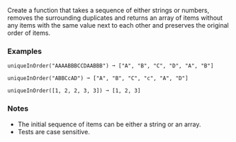 Create a function that takes a sequence of either strings or numbers, removes the surrounding duplicates and returns an array of items without any items with the same value next to each other and preserves the original order of items.


### Examples ###
    uniqueInOrder("AAAABBBCCDAABBB") ➞ ["A", "B", "C", "D", "A", "B"]

    uniqueInOrder("ABBCcAD") ➞ ["A", "B", "C", "c", "A", "D"]

    uniqueInOrder([1, 2, 2, 3, 3]) ➞ [1, 2, 3]


### Notes ###
*   The initial sequence of items can be either a string or an array.
*   Tests are case sensitive.
